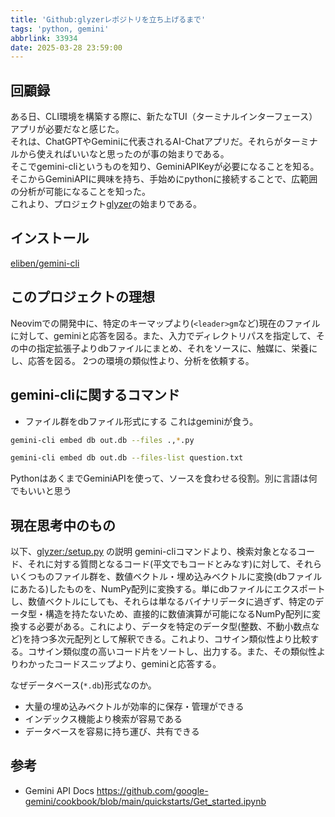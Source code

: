 ```yaml
---
title: 'Github:glyzerレポジトリを立ち上げるまで'
tags: 'python, gemini'
abbrlink: 33934
date: 2025-03-28 23:59:00
---
```

## 回顧録
ある日、CLI環境を構築する際に、新たなTUI（ターミナルインターフェース）アプリが必要だなと感じた。  
それは、ChatGPTやGeminiに代表されるAI-Chatアプリだ。それらがターミナルから使えればいいなと思ったのが事の始まりである。  
そこでgemini-cliというものを知り、GeminiAPIKeyが必要になることを知る。そこからGeminiAPIに興味を持ち、手始めにpythonに接続することで、広範囲の分析が可能になることを知った。  
これより、プロジェクト[glyzer](https://github.com/bella2391/glyzer)の始まりである。

## インストール
[eliben/gemini-cli](https://github.com/eliben/gemini-cli)

## このプロジェクトの理想
Neovimでの開発中に、特定のキーマップより(`<leader>gm`など)現在のファイルに対して、geminiと応答を図る。また、入力でディレクトリパスを指定して、その中の指定拡張子よりdbファイルにまとめ、それをソースに、触媒に、栄養にし、応答を図る。
2つの環境の類似性より、分析を依頼する。

## gemini-cliに関するコマンド
- ファイル群をdbファイル形式にする
これはgeminiが食う。
```bash
gemini-cli embed db out.db --files .,*.py

gemini-cli embed db out.db --files-list question.txt
```
PythonはあくまでGeminiAPIを使って、ソースを食わせる役割。別に言語は何でもいいと思う

## 現在思考中のもの
以下、[glyzer:/setup.py](https://github.com/bella2391/Ai-Analyzer/blob/master/setup.py) の説明
gemini-cliコマンドより、検索対象となるコード、それに対する質問となるコード(平文でもコードとみなす)に対して、それらいくつものファイル群を、数値ベクトル・埋め込みベクトルに変換(dbファイルにあたる)したものを、NumPy配列に変換する。単にdbファイルにエクスポートし、数値ベクトルにしても、それらは単なるバイナリデータに過ぎず、特定のデータ型・構造を持たないため、直接的に数値演算が可能になるNumPy配列に変換する必要がある。これにより、データを特定のデータ型(整数、不動小数点など)を持つ多次元配列として解釈できる。これより、コサイン類似性より比較する。コサイン類似度の高いコード片をソートし、出力する。また、その類似性よりわかったコードスニップより、geminiと応答する。

なぜデータベース(`*.db`)形式なのか。
* 大量の埋め込みベクトルが効率的に保存・管理ができる
* インデックス機能より検索が容易である
* データベースを容易に持ち運び、共有できる

## 参考
- Gemini API Docs
https://github.com/google-gemini/cookbook/blob/main/quickstarts/Get_started.ipynb
